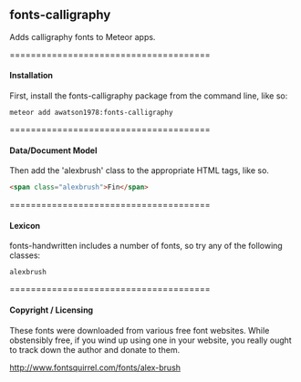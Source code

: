 ## fonts-calligraphy

Adds calligraphy fonts to Meteor apps.



======================================
#### Installation

First, install the fonts-calligraphy package from the command line, like so:

````
meteor add awatson1978:fonts-calligraphy
````

======================================
#### Data/Document Model

Then add the 'alexbrush' class to the appropriate HTML tags, like so.

````html
<span class="alexbrush">Fin</span>
````


======================================
#### Lexicon

fonts-handwritten includes a number of fonts, so try any of the following classes:

````
alexbrush
````



======================================
#### Copyright / Licensing

These fonts were downloaded from various free font websites.  While obstensibly free, if you wind up using one in your website, you really ought to track down the author and donate to them.

http://www.fontsquirrel.com/fonts/alex-brush
